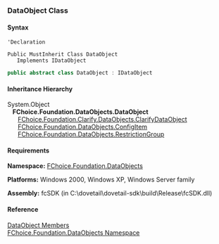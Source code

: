 ﻿### DataObject Class

#### Syntax

```vbnet
'Declaration

Public MustInherit Class DataObject 
   Implements IDataObject 
```

```csharp
public abstract class DataObject : IDataObject
```

#### Inheritance Hierarchy

System.Object  
   **FChoice.Foundation.DataObjects.DataObject**  
      [FChoice.Foundation.Clarify.DataObjects.ClarifyDataObject](fcSDK~FChoice.Foundation.Clarify.DataObjects.ClarifyDataObject.md)  
      [FChoice.Foundation.DataObjects.ConfigItem](fcSDK~FChoice.Foundation.DataObjects.ConfigItem.md)  
      [FChoice.Foundation.DataObjects.RestrictionGroup](fcSDK~FChoice.Foundation.DataObjects.RestrictionGroup.md)  

#### Requirements

**Namespace:** [FChoice.Foundation.DataObjects](fcSDK~FChoice.Foundation.DataObjects_namespace.md)

**Platforms:** Windows 2000, Windows XP, Windows Server family

**Assembly:** fcSDK (in C:\\dovetail\\dovetail-sdk\\build\\Release\\fcSDK.dll)

#### Reference

[DataObject Members](fcSDK~FChoice.Foundation.DataObjects.DataObject_members.md)  
[FChoice.Foundation.DataObjects Namespace](fcSDK~FChoice.Foundation.DataObjects_namespace.md)